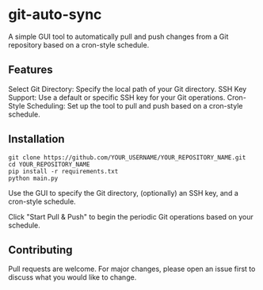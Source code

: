 # git-auto-sync

A simple GUI tool to automatically pull and push changes from a Git repository based on a cron-style schedule.

## Features
Select Git Directory: Specify the local path of your Git directory.
SSH Key Support: Use a default or specific SSH key for your Git operations.
Cron-Style Scheduling: Set up the tool to pull and push based on a cron-style schedule.

## Installation


```
git clone https://github.com/YOUR_USERNAME/YOUR_REPOSITORY_NAME.git
cd YOUR_REPOSITORY_NAME
pip install -r requirements.txt
python main.py
```

Use the GUI to specify the Git directory, (optionally) an SSH key, and a cron-style schedule.

Click "Start Pull & Push" to begin the periodic Git operations based on your schedule.


## Contributing
Pull requests are welcome. For major changes, please open an issue first to discuss what you would like to change.

